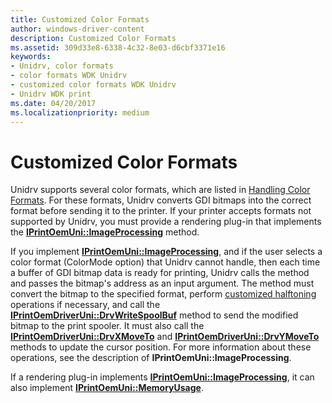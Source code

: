 ```yaml
---
title: Customized Color Formats
author: windows-driver-content
description: Customized Color Formats
ms.assetid: 309d33e8-6338-4c32-8e03-d6cbf3371e16
keywords:
- Unidrv, color formats
- color formats WDK Unidrv
- customized color formats WDK Unidrv
- Unidrv WDK print
ms.date: 04/20/2017
ms.localizationpriority: medium
---
```


# Customized Color Formats





Unidrv supports several color formats, which are listed in [Handling Color Formats](handling-color-formats.md). For these formats, Unidrv converts GDI bitmaps into the correct format before sending it to the printer. If your printer accepts formats not supported by Unidrv, you must provide a rendering plug-in that implements the [**IPrintOemUni::ImageProcessing**](https://msdn.microsoft.com/library/windows/hardware/ff554261) method.

If you implement [**IPrintOemUni::ImageProcessing**](https://msdn.microsoft.com/library/windows/hardware/ff554261), and if the user selects a color format (ColorMode option) that Unidrv cannot handle, then each time a buffer of GDI bitmap data is ready for printing, Unidrv calls the method and passes the bitmap's address as an input argument. The method must convert the bitmap to the specified format, perform [customized halftoning](customized-halftoning.md) operations if necessary, and call the [**IPrintOemDriverUni::DrvWriteSpoolBuf**](https://msdn.microsoft.com/library/windows/hardware/ff553138) method to send the modified bitmap to the print spooler. It must also call the [**IPrintOemDriverUni::DrvXMoveTo**](https://msdn.microsoft.com/library/windows/hardware/ff553141) and [**IPrintOemDriverUni::DrvYMoveTo**](https://msdn.microsoft.com/library/windows/hardware/ff553144) methods to update the cursor position. For more information about these operations, see the description of **IPrintOemUni::ImageProcessing**.

If a rendering plug-in implements [**IPrintOemUni::ImageProcessing**](https://msdn.microsoft.com/library/windows/hardware/ff554261), it can also implement [**IPrintOemUni::MemoryUsage**](https://msdn.microsoft.com/library/windows/hardware/ff554264).

 

 




